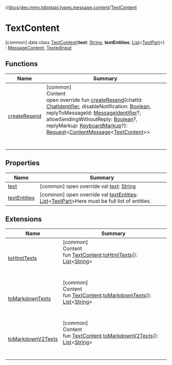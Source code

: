 //[docs](../../../index.md)/[dev.inmo.tgbotapi.types.message.content](../index.md)/[TextContent](index.md)



# TextContent  
 [common] data class [TextContent](index.md)(**text**: [String](https://kotlinlang.org/api/latest/jvm/stdlib/kotlin/-string/index.html), **textEntities**: [List](https://kotlinlang.org/api/latest/jvm/stdlib/kotlin.collections/-list/index.html)<[TextPart](../../dev.inmo.tgbotapi.CommonAbstracts/-text-part/index.md)>) : [MessageContent](../../dev.inmo.tgbotapi.types.message.content.abstracts/-message-content/index.md), [TextedInput](../../dev.inmo.tgbotapi.CommonAbstracts/-texted-input/index.md)   


## Functions  
  
|  Name |  Summary | 
|---|---|
| <a name="dev.inmo.tgbotapi.types.message.content/TextContent/createResend/#dev.inmo.tgbotapi.types.ChatIdentifier#kotlin.Boolean#kotlin.Long?#kotlin.Boolean?#dev.inmo.tgbotapi.types.buttons.KeyboardMarkup?/PointingToDeclaration/"></a>[createResend](create-resend.md)| <a name="dev.inmo.tgbotapi.types.message.content/TextContent/createResend/#dev.inmo.tgbotapi.types.ChatIdentifier#kotlin.Boolean#kotlin.Long?#kotlin.Boolean?#dev.inmo.tgbotapi.types.buttons.KeyboardMarkup?/PointingToDeclaration/"></a>[common]  <br>Content  <br>open override fun [createResend](create-resend.md)(chatId: [ChatIdentifier](../../dev.inmo.tgbotapi.types/-chat-identifier/index.md), disableNotification: [Boolean](https://kotlinlang.org/api/latest/jvm/stdlib/kotlin/-boolean/index.html), replyToMessageId: [MessageIdentifier](../../dev.inmo.tgbotapi.types/index.md#%5Bdev.inmo.tgbotapi.types%2FMessageIdentifier%2F%2F%2FPointingToDeclaration%2F%5D%2FClasslikes%2F625018081)?, allowSendingWithoutReply: [Boolean](https://kotlinlang.org/api/latest/jvm/stdlib/kotlin/-boolean/index.html)?, replyMarkup: [KeyboardMarkup](../../dev.inmo.tgbotapi.types.buttons/-keyboard-markup/index.md)?): [Request](../../dev.inmo.tgbotapi.requests.abstracts/-request/index.md)<[ContentMessage](../../dev.inmo.tgbotapi.types.message.abstracts/-content-message/index.md)<[TextContent](index.md)>>  <br><br><br>|


## Properties  
  
|  Name |  Summary | 
|---|---|
| <a name="dev.inmo.tgbotapi.types.message.content/TextContent/text/#/PointingToDeclaration/"></a>[text](text.md)| <a name="dev.inmo.tgbotapi.types.message.content/TextContent/text/#/PointingToDeclaration/"></a> [common] open override val [text](text.md): [String](https://kotlinlang.org/api/latest/jvm/stdlib/kotlin/-string/index.html)   <br>|
| <a name="dev.inmo.tgbotapi.types.message.content/TextContent/textEntities/#/PointingToDeclaration/"></a>[textEntities](text-entities.md)| <a name="dev.inmo.tgbotapi.types.message.content/TextContent/textEntities/#/PointingToDeclaration/"></a> [common] open override val [textEntities](text-entities.md): [List](https://kotlinlang.org/api/latest/jvm/stdlib/kotlin.collections/-list/index.html)<[TextPart](../../dev.inmo.tgbotapi.CommonAbstracts/-text-part/index.md)>Here must be full list of entities.   <br>|


## Extensions  
  
|  Name |  Summary | 
|---|---|
| <a name="dev.inmo.tgbotapi.extensions.utils.formatting//toHtmlTexts/dev.inmo.tgbotapi.types.message.content.TextContent#/PointingToDeclaration/"></a>[toHtmlTexts](../../dev.inmo.tgbotapi.extensions.utils.formatting/to-html-texts.md)| <a name="dev.inmo.tgbotapi.extensions.utils.formatting//toHtmlTexts/dev.inmo.tgbotapi.types.message.content.TextContent#/PointingToDeclaration/"></a>[common]  <br>Content  <br>fun [TextContent](index.md).[toHtmlTexts](../../dev.inmo.tgbotapi.extensions.utils.formatting/to-html-texts.md)(): [List](https://kotlinlang.org/api/latest/jvm/stdlib/kotlin.collections/-list/index.html)<[String](https://kotlinlang.org/api/latest/jvm/stdlib/kotlin/-string/index.html)>  <br><br><br>|
| <a name="dev.inmo.tgbotapi.extensions.utils.formatting//toMarkdownTexts/dev.inmo.tgbotapi.types.message.content.TextContent#/PointingToDeclaration/"></a>[toMarkdownTexts](../../dev.inmo.tgbotapi.extensions.utils.formatting/to-markdown-texts.md)| <a name="dev.inmo.tgbotapi.extensions.utils.formatting//toMarkdownTexts/dev.inmo.tgbotapi.types.message.content.TextContent#/PointingToDeclaration/"></a>[common]  <br>Content  <br>fun [TextContent](index.md).[toMarkdownTexts](../../dev.inmo.tgbotapi.extensions.utils.formatting/to-markdown-texts.md)(): [List](https://kotlinlang.org/api/latest/jvm/stdlib/kotlin.collections/-list/index.html)<[String](https://kotlinlang.org/api/latest/jvm/stdlib/kotlin/-string/index.html)>  <br><br><br>|
| <a name="dev.inmo.tgbotapi.extensions.utils.formatting//toMarkdownV2Texts/dev.inmo.tgbotapi.types.message.content.TextContent#/PointingToDeclaration/"></a>[toMarkdownV2Texts](../../dev.inmo.tgbotapi.extensions.utils.formatting/to-markdown-v2-texts.md)| <a name="dev.inmo.tgbotapi.extensions.utils.formatting//toMarkdownV2Texts/dev.inmo.tgbotapi.types.message.content.TextContent#/PointingToDeclaration/"></a>[common]  <br>Content  <br>fun [TextContent](index.md).[toMarkdownV2Texts](../../dev.inmo.tgbotapi.extensions.utils.formatting/to-markdown-v2-texts.md)(): [List](https://kotlinlang.org/api/latest/jvm/stdlib/kotlin.collections/-list/index.html)<[String](https://kotlinlang.org/api/latest/jvm/stdlib/kotlin/-string/index.html)>  <br><br><br>|

